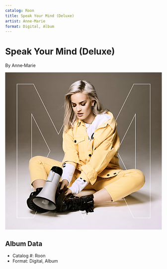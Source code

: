 ```yaml
---
catalog: Roon
title: Speak Your Mind (Deluxe)
artist: Anne‐Marie
format: Digital, Album
---
```


# Speak Your Mind (Deluxe)

By Anne‐Marie

![](../../assets/albumcovers/Anne‐Marie-Speak_Your_Mind_Deluxe.png)

## Album Data

- Catalog #: Roon
- Format: Digital, Album


